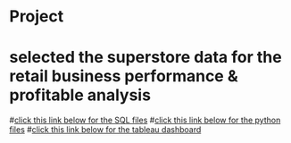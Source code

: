 # Project
# selected the superstore data for the retail business performance & profitable analysis
#[click this link below for the SQL files](https://1drv.ms/f/c/c5f625e6d9d290fa/EpAQxfaXUS5Bkr7KjDkGe08BhUST2VuLUIzigFx8fjUplw?e=DnyWNT)
#[click this link below for the python files](https://1drv.ms/f/c/c5f625e6d9d290fa/EpAQxfaXUS5Bkr7KjDkGe08BhUST2VuLUIzigFx8fjUplw?e=lzbqNW)
#[click this link below for the tableau dashboard](https://1drv.ms/u/c/c5f625e6d9d290fa/EXN3Y7fIBg5DtHVReHL4SikBfh0p_Og68jSDFGNfI--Xag?e=b55J7T)
